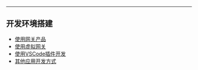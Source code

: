 ---

## 开发环境搭建

* [使用网关产品](gateway.md)
* [使用虚拟网关](gateway_vbox.md)
* [使用VSCode插件开发](vscode.md)
* [其他应用开发方式](other.md)
